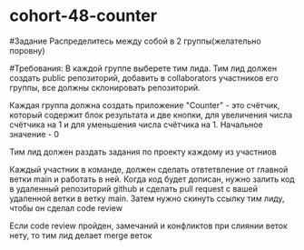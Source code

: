 # cohort-48-counter
#Задание
Распределитесь между собой в 2 группы(желательно поровну)

#Требования:
В каждой группе выберете тим лида. Тим лид должен создать public репозиторий, добавить в collaborators участников его группы, все должны склонировать репозиторий.

Каждая группа должна создать приложение "Counter" - это счётчик, который содержит блок результата и две кнопки, для увеличения числа счётчика на 1 и для уменьшения числа счётчика на 1. Начальное значение - 0

Тим лид должен раздать задания по проекту каждому из участниов

Каждый участник в команде, должен сделать отвтетвление от главной ветки main и работать в ней. Когда код будет дописан, нужно залить код в удаленный репозиторий github и сделать pull request с вашей удаленной ветки в ветку main. Затем нужно скинуть ссылку тим лиду, чтобы он сделал code review

Если code review пройден, замечаний и конфликтов при слиянии веток нету, то тим лид делает merge веток

